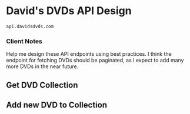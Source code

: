 # David's DVDs API Design

`api.davidsdvds.com`

### Client Notes

Help me design these API endpoints using best practices. I think the endpoint for fetching DVDs should be paginated, as I expect to add many more DVDs in the near future.

## Get DVD Collection

## Add new DVD to Collection